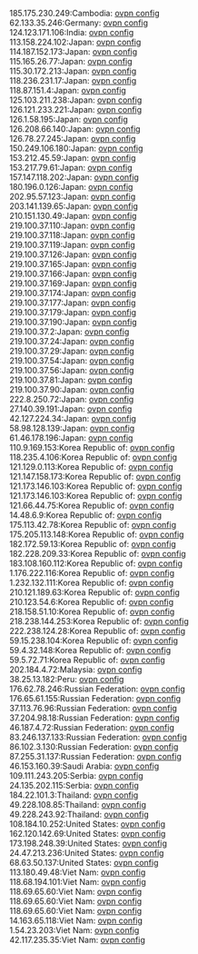 185.175.230.249:Cambodia: [ovpn config](vpn/185_175_230_249.ovpn)  
62.133.35.246:Germany: [ovpn config](vpn/62_133_35_246.ovpn)  
124.123.171.106:India: [ovpn config](vpn/124_123_171_106.ovpn)  
113.158.224.102:Japan: [ovpn config](vpn/113_158_224_102.ovpn)  
114.187.152.173:Japan: [ovpn config](vpn/114_187_152_173.ovpn)  
115.165.26.77:Japan: [ovpn config](vpn/115_165_26_77.ovpn)  
115.30.172.213:Japan: [ovpn config](vpn/115_30_172_213.ovpn)  
118.236.231.17:Japan: [ovpn config](vpn/118_236_231_17.ovpn)  
118.87.151.4:Japan: [ovpn config](vpn/118_87_151_4.ovpn)  
125.103.211.238:Japan: [ovpn config](vpn/125_103_211_238.ovpn)  
126.121.233.221:Japan: [ovpn config](vpn/126_121_233_221.ovpn)  
126.1.58.195:Japan: [ovpn config](vpn/126_1_58_195.ovpn)  
126.208.66.140:Japan: [ovpn config](vpn/126_208_66_140.ovpn)  
126.78.27.245:Japan: [ovpn config](vpn/126_78_27_245.ovpn)  
150.249.106.180:Japan: [ovpn config](vpn/150_249_106_180.ovpn)  
153.212.45.59:Japan: [ovpn config](vpn/153_212_45_59.ovpn)  
153.217.79.61:Japan: [ovpn config](vpn/153_217_79_61.ovpn)  
157.147.118.202:Japan: [ovpn config](vpn/157_147_118_202.ovpn)  
180.196.0.126:Japan: [ovpn config](vpn/180_196_0_126.ovpn)  
202.95.57.123:Japan: [ovpn config](vpn/202_95_57_123.ovpn)  
203.141.139.65:Japan: [ovpn config](vpn/203_141_139_65.ovpn)  
210.151.130.49:Japan: [ovpn config](vpn/210_151_130_49.ovpn)  
219.100.37.110:Japan: [ovpn config](vpn/219_100_37_110.ovpn)  
219.100.37.118:Japan: [ovpn config](vpn/219_100_37_118.ovpn)  
219.100.37.119:Japan: [ovpn config](vpn/219_100_37_119.ovpn)  
219.100.37.126:Japan: [ovpn config](vpn/219_100_37_126.ovpn)  
219.100.37.165:Japan: [ovpn config](vpn/219_100_37_165.ovpn)  
219.100.37.166:Japan: [ovpn config](vpn/219_100_37_166.ovpn)  
219.100.37.169:Japan: [ovpn config](vpn/219_100_37_169.ovpn)  
219.100.37.174:Japan: [ovpn config](vpn/219_100_37_174.ovpn)  
219.100.37.177:Japan: [ovpn config](vpn/219_100_37_177.ovpn)  
219.100.37.179:Japan: [ovpn config](vpn/219_100_37_179.ovpn)  
219.100.37.190:Japan: [ovpn config](vpn/219_100_37_190.ovpn)  
219.100.37.2:Japan: [ovpn config](vpn/219_100_37_2.ovpn)  
219.100.37.24:Japan: [ovpn config](vpn/219_100_37_24.ovpn)  
219.100.37.29:Japan: [ovpn config](vpn/219_100_37_29.ovpn)  
219.100.37.54:Japan: [ovpn config](vpn/219_100_37_54.ovpn)  
219.100.37.56:Japan: [ovpn config](vpn/219_100_37_56.ovpn)  
219.100.37.81:Japan: [ovpn config](vpn/219_100_37_81.ovpn)  
219.100.37.90:Japan: [ovpn config](vpn/219_100_37_90.ovpn)  
222.8.250.72:Japan: [ovpn config](vpn/222_8_250_72.ovpn)  
27.140.39.191:Japan: [ovpn config](vpn/27_140_39_191.ovpn)  
42.127.224.34:Japan: [ovpn config](vpn/42_127_224_34.ovpn)  
58.98.128.139:Japan: [ovpn config](vpn/58_98_128_139.ovpn)  
61.46.178.196:Japan: [ovpn config](vpn/61_46_178_196.ovpn)  
110.9.169.153:Korea Republic of: [ovpn config](vpn/110_9_169_153.ovpn)  
118.235.4.106:Korea Republic of: [ovpn config](vpn/118_235_4_106.ovpn)  
121.129.0.113:Korea Republic of: [ovpn config](vpn/121_129_0_113.ovpn)  
121.147.158.173:Korea Republic of: [ovpn config](vpn/121_147_158_173.ovpn)  
121.173.146.103:Korea Republic of: [ovpn config](vpn/121_173_146_103.ovpn)  
121.173.146.103:Korea Republic of: [ovpn config](vpn/121_173_146_103.ovpn)  
121.66.44.75:Korea Republic of: [ovpn config](vpn/121_66_44_75.ovpn)  
14.48.6.9:Korea Republic of: [ovpn config](vpn/14_48_6_9.ovpn)  
175.113.42.78:Korea Republic of: [ovpn config](vpn/175_113_42_78.ovpn)  
175.205.113.148:Korea Republic of: [ovpn config](vpn/175_205_113_148.ovpn)  
182.172.59.13:Korea Republic of: [ovpn config](vpn/182_172_59_13.ovpn)  
182.228.209.33:Korea Republic of: [ovpn config](vpn/182_228_209_33.ovpn)  
183.108.160.112:Korea Republic of: [ovpn config](vpn/183_108_160_112.ovpn)  
1.176.222.116:Korea Republic of: [ovpn config](vpn/1_176_222_116.ovpn)  
1.232.132.111:Korea Republic of: [ovpn config](vpn/1_232_132_111.ovpn)  
210.121.189.63:Korea Republic of: [ovpn config](vpn/210_121_189_63.ovpn)  
210.123.54.6:Korea Republic of: [ovpn config](vpn/210_123_54_6.ovpn)  
218.158.51.10:Korea Republic of: [ovpn config](vpn/218_158_51_10.ovpn)  
218.238.144.253:Korea Republic of: [ovpn config](vpn/218_238_144_253.ovpn)  
222.238.124.28:Korea Republic of: [ovpn config](vpn/222_238_124_28.ovpn)  
59.15.238.104:Korea Republic of: [ovpn config](vpn/59_15_238_104.ovpn)  
59.4.32.148:Korea Republic of: [ovpn config](vpn/59_4_32_148.ovpn)  
59.5.72.71:Korea Republic of: [ovpn config](vpn/59_5_72_71.ovpn)  
202.184.4.72:Malaysia: [ovpn config](vpn/202_184_4_72.ovpn)  
38.25.13.182:Peru: [ovpn config](vpn/38_25_13_182.ovpn)  
176.62.78.246:Russian Federation: [ovpn config](vpn/176_62_78_246.ovpn)  
176.65.61.155:Russian Federation: [ovpn config](vpn/176_65_61_155.ovpn)  
37.113.76.96:Russian Federation: [ovpn config](vpn/37_113_76_96.ovpn)  
37.204.98.18:Russian Federation: [ovpn config](vpn/37_204_98_18.ovpn)  
46.187.4.72:Russian Federation: [ovpn config](vpn/46_187_4_72.ovpn)  
83.246.137.133:Russian Federation: [ovpn config](vpn/83_246_137_133.ovpn)  
86.102.3.130:Russian Federation: [ovpn config](vpn/86_102_3_130.ovpn)  
87.255.31.137:Russian Federation: [ovpn config](vpn/87_255_31_137.ovpn)  
46.153.160.39:Saudi Arabia: [ovpn config](vpn/46_153_160_39.ovpn)  
109.111.243.205:Serbia: [ovpn config](vpn/109_111_243_205.ovpn)  
24.135.202.115:Serbia: [ovpn config](vpn/24_135_202_115.ovpn)  
184.22.101.3:Thailand: [ovpn config](vpn/184_22_101_3.ovpn)  
49.228.108.85:Thailand: [ovpn config](vpn/49_228_108_85.ovpn)  
49.228.243.92:Thailand: [ovpn config](vpn/49_228_243_92.ovpn)  
108.184.10.252:United States: [ovpn config](vpn/108_184_10_252.ovpn)  
162.120.142.69:United States: [ovpn config](vpn/162_120_142_69.ovpn)  
173.198.248.39:United States: [ovpn config](vpn/173_198_248_39.ovpn)  
24.47.213.236:United States: [ovpn config](vpn/24_47_213_236.ovpn)  
68.63.50.137:United States: [ovpn config](vpn/68_63_50_137.ovpn)  
113.180.49.48:Viet Nam: [ovpn config](vpn/113_180_49_48.ovpn)  
118.68.194.101:Viet Nam: [ovpn config](vpn/118_68_194_101.ovpn)  
118.69.65.60:Viet Nam: [ovpn config](vpn/118_69_65_60.ovpn)  
118.69.65.60:Viet Nam: [ovpn config](vpn/118_69_65_60.ovpn)  
118.69.65.60:Viet Nam: [ovpn config](vpn/118_69_65_60.ovpn)  
14.163.65.118:Viet Nam: [ovpn config](vpn/14_163_65_118.ovpn)  
1.54.23.203:Viet Nam: [ovpn config](vpn/1_54_23_203.ovpn)  
42.117.235.35:Viet Nam: [ovpn config](vpn/42_117_235_35.ovpn)  
